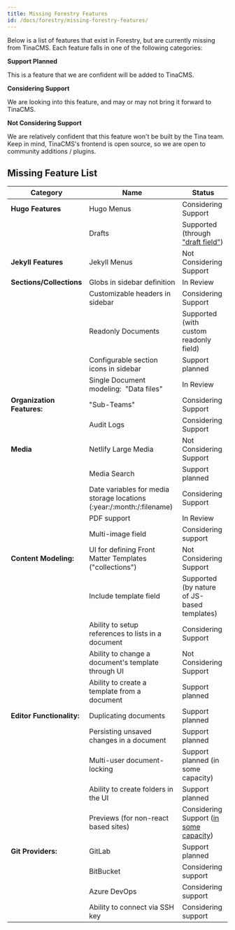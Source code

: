 ```yaml
---
title: Missing Forestry Features
id: /docs/forestry/missing-forestry-features/
---
```


Below is a list of features that exist in Forestry, but are currently missing from TinaCMS. Each feature falls in one of the following categories:

**Support Planned**

This is a feature that we are confident will be added to TinaCMS.

**Considering Support**

We are looking into this feature, and may or may not bring it forward to TinaCMS.

**Not Considering Support**

We are relatively confident that this feature won't be built by the Tina team.
Keep in mind, TinaCMS's frontend is open source, so we are open to community additions / plugins.

## Missing Feature List

| Category                   | Name                                                                  | Status                                                                                          |
| -------------------------- | --------------------------------------------------------------------- | ----------------------------------------------------------------------------------------------- |
| **Hugo Features**          | Hugo Menus                                                            | Considering Support                                                                             |
|                            | Drafts                                                                | Supported (through ["draft field"](/docs/forestry/drafts/ ""))                                     |
| **Jekyll Features**        | Jekyll Menus                                                          | Not Considering Support                                                                         |
| **Sections/Collections**   | Globs in sidebar definition                                           | In Review                                                                                 |
|                            | Customizable headers in sidebar                                       | Considering Support                                                                             |
|                            | Readonly Documents                                                    | Supported (with custom readonly field)                                                          |
|                            | Configurable section icons in sidebar                                 | Support planned                                                                                 |
|                            | Single Document modeling:  "Data files"                               | In Review                                                                                |
| **Organization Features:** | "Sub-Teams"                                                           | Considering Support                                                                             |
|                            | Audit Logs                                                            | Considering Support                                                                             |
| **Media**                  | Netlify Large Media                                                   | Not Considering Support                                                                         |
|                            | Media Search                                                          | Support planned                                                                                 |
|                            | Date variables for media storage locations (\:year:/\:month:/\:filename) | Considering Support                                                                             |
|                            | PDF support                                                           | In Review                                                                                |
|                            | Multi-image field                                                     | Considering support                                                                             |
| **Content Modeling:**      | UI for defining Front Matter Templates ("collections")                | Not Considering Support                                                                         |
|                            | Include template field                                                | Supported (by nature of JS-based templates)                                                     |
|                            | Ability to setup references to lists in a document                    | Considering Support                                                                             |
|                            | Ability to change a document's template through UI                    | Not Considering Support                                                                         |
|                            | Ability to create a template from a document                          | Support planned                                                                                 |
| **Editor Functionality:**  | Duplicating documents                                                 | Support planned                                                                                 |
|                            | Persisting unsaved changes in a document                              | Support planned                                                                                 |
|                            | Multi-user document-locking                                           | Support planned (in some capacity)                                                              |
|                            | Ability to create folders in the UI                                   | Support planned                                                                                 |
|                            | Previews (for non-react based sites)                                  | Considering Support ([in some capacity]("https://github.com/tinacms/tinacms/discussions/3509" "")) |
| **Git Providers:**         | GitLab                                                                | Support planned                                                                                 |
|                            | BitBucket                                                             | Considering support                                                                             |
|                            | Azure DevOps                                                          | Considering support                                                                             |
|                            | Ability to connect via SSH key                                        | Considering support                                                                             |
